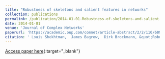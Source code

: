 ```yaml
---
title: "Robustness of skeletons and salient features in networks"
collection: publications
permalink: /publication/2014-01-01-Robustness-of-skeletons-and-salient-features-in-networks
date: 2014-01-01
venue: 'Journal of Complex Networks'
paperurl: 'https://academic.oup.com/comnet/article-abstract/2/2/110/609152'
citation: ' Louis Shekhtman,  James Bagrow,  Dirk Brockmann, &quot;Robustness of skeletons and salient features in networks.&quot; Journal of Complex Networks, 2014.'
---
```

[Access paper here](https://academic.oup.com/comnet/article-abstract/2/2/110/609152){:target="_blank"}
